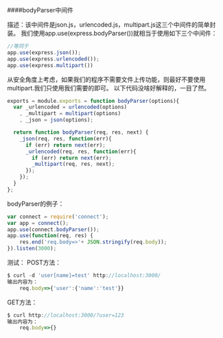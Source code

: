 ####bodyParser中间件

描述：该中间件是json.js，urlencoded.js，multipart.js这三个中间件的简单封装。
我们使用app.use(express.bodyParser())就相当于使用如下三个中间件：
```javascript
//等同于
app.use(express.json());
app.use(express.urlencoded());
app.use(express.multipart())
```

从安全角度上考虑，如果我们的程序不需要文件上传功能，则最好不要使用multipart.我们只使用我们需要的即可。
以下代码没啥好解释的，一目了然。

```javascript
exports = module.exports = function bodyParser(options){
  var _urlencoded = urlencoded(options)
    , _multipart = multipart(options)
    , _json = json(options);

  return function bodyParser(req, res, next) {
    _json(req, res, function(err){
      if (err) return next(err);
      _urlencoded(req, res, function(err){
        if (err) return next(err);
        _multipart(req, res, next);
      });
    });
  }
};
```

bodyParser的例子：
```javascript
var connect = require('connect');
var app = connect();
app.use(connect.bodyParser());
app.use(function(req, res) {
    res.end('req.body=>'+ JSON.stringify(req.body));
}).listen(3000);
```

测试：
POST方法：
```javascript
$ curl -d 'user[name]=test' http://localhost:3000/
输出内容为：
    req.body=>{'user':{'name':'test'}}
```

GET方法：
```javascript
$ curl http://localhost:3000/?user=123
输出内容为：
    req.body=>{}

```
